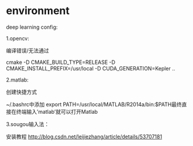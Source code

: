 # environment


deep learning config:

1.opencv:

  编译错误/无法通过
  
  cmake -D CMAKE_BUILD_TYPE=RELEASE -D CMAKE_INSTALL_PREFIX=/usr/local -D CUDA_GENERATION=Kepler ..

2.matlab:  

  创建快捷方式
  
  ~/.bashrc中添加 export PATH=/usr/local/MATLAB/R2014a/bin:$PATH最终直接在终端输入’matlab’就可以打开Matlab

3.sougou输入法：

  安装教程 http://blog.csdn.net/leijiezhang/article/details/53707181
